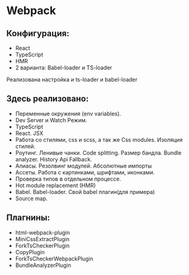 # Webpack 

## Конфигурация:
- React
- TypeScript
- HMR
- 2 варианта: Babel-loader и TS-loader

Реализована настройка и ts-loader и babel-loader

## Здесь реализовано:
- Переменные окружения (env variables).
- Dev Server и Watch Режим.
- TypeScript
- React. JSX
- Работа со стилями, css и scss, а так же Css modules. Изоляция стилей.
- Роутинг. Ленивые чанки. Code splitting. Размер бандла. Bundle analyzer. History Api Fallback.
- Алиасы. Резолвинг модулей. Абсолютные импорты
- Ассеты. Работа с картинками, шрифтами, иконками.
- Проверка типов в отдельном процессе. 
- Hot module replacement (HMR)
- Babel. Babel-loader. Свой babel плагин(для примера)
- Source map.

## Плагнины:
- html-webpack-plugin
- MiniCssExtractPlugin
- ForkTsCheckerPlugin
- CopyPlugin
- ForkTsCheckerWebpackPlugin
- BundleAnalyzerPlugin



